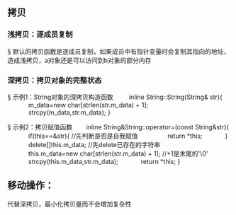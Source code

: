 ## 拷贝
> 
### 浅拷贝：逐成员复制
§ 默认的拷贝函数是逐成员复制，如果成员中有指针变量时会复制其指向的地址，造成浅拷贝，a对象还是可以访问到b对象的部分内存
### 深拷贝：拷贝对象的完整状态
§ 示例1：String对象的深拷贝构造函数
        inline String::String(String& str){
            m_data=new char[strlen(str.m_data) + 1];
            strcpy(m_data,str.m_data);
}

§ 示例2：拷贝赋值函数
       inline String&String::operator=(const String&str){
            if(this==&str){ //先判断是否是自我赋值
                return *this;
            }
            delete[]this.m_data; //先delete已存在的字符串
            this.m_data=new char[strlen(str.m_data) + 1]; //+1是末尾的'\0'
            strcpy(this.m_data,str.m_data);
            return *this;
}


## 移动操作：
代替深拷贝，最小化拷贝量而不会增加复杂性
